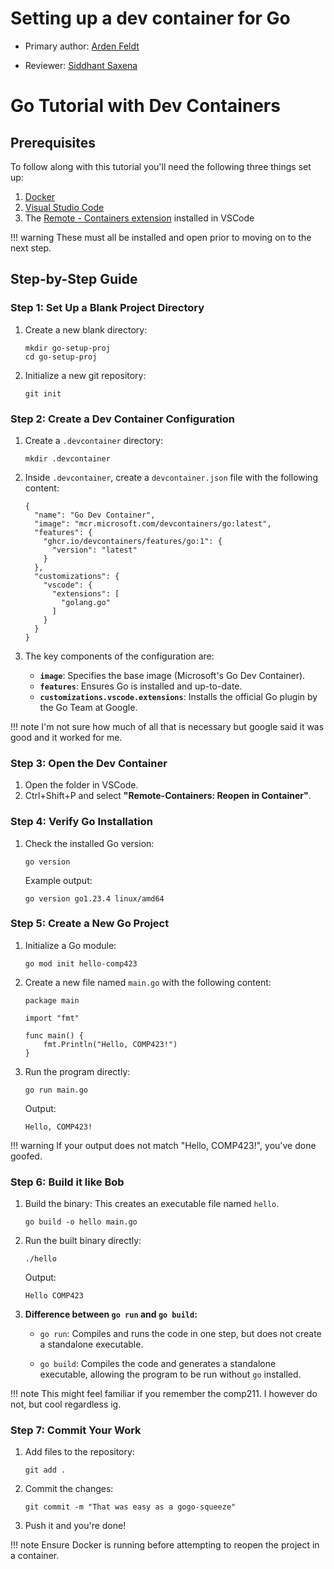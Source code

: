 # Setting up a dev container for Go

* Primary author: [Arden Feldt](https://github.com/Arden-Feldt)

* Reviewer: [Siddhant Saxena](https://github.com/sisaxena42)

# Go Tutorial with Dev Containers

## Prerequisites

To follow along with this tutorial you'll need the following three things set up:

1. [Docker](https://www.docker.com/)
2. [Visual Studio Code](https://code.visualstudio.com/)
3. The [Remote - Containers extension](https://marketplace.visualstudio.com/items?itemName=ms-vscode-remote.remote-containers) installed in VSCode

!!! warning
    These must all be installed and open prior to moving on to the next step.

## Step-by-Step Guide

### Step 1: Set Up a Blank Project Directory

1. Create a new blank directory:

   ```title="bash"
   mkdir go-setup-proj
   cd go-setup-proj
   ```

2. Initialize a new git repository:

   ```title="bash"
   git init
   ```

### Step 2: Create a Dev Container Configuration

1. Create a `.devcontainer` directory:

   ```title="bash"
   mkdir .devcontainer
   ```

2. Inside `.devcontainer`, create a `devcontainer.json` file with the following content:

   ```title="json"
   {
     "name": "Go Dev Container",
     "image": "mcr.microsoft.com/devcontainers/go:latest",
     "features": {
       "ghcr.io/devcontainers/features/go:1": {
         "version": "latest"
       }
     },
     "customizations": {
       "vscode": {
         "extensions": [
           "golang.go"
         ]
       }
     }
   }
   ```

3. The key components of the configuration are:
   - **`image`**: Specifies the base image (Microsoft's Go Dev Container).
   - **`features`**: Ensures Go is installed and up-to-date.
   - **`customizations.vscode.extensions`**: Installs the official Go plugin by the Go Team at Google.

!!! note
    I'm not sure how much of all that is necessary but google said it was good and it worked for me.

### Step 3: Open the Dev Container

1. Open the folder in VSCode.
2. Ctrl+Shift+P and select **"Remote-Containers: Reopen in Container"**.

### Step 4: Verify Go Installation

1. Check the installed Go version:

   ```title="bash"
   go version
   ```

   Example output:

   ```
   go version go1.23.4 linux/amd64
   ```


### Step 5: Create a New Go Project
1. Initialize a Go module:

   ```title="bash"
   go mod init hello-comp423
   ```
2. Create a new file named `main.go` with the following content:

   ```title="go"
   package main

   import "fmt"

   func main() {
       fmt.Println("Hello, COMP423!")
   }
   ```
3. Run the program directly:

   ```title="bash"
   go run main.go
   ```

   Output:

   ```
   Hello, COMP423!
   ```

!!! warning
    If your output does not match "Hello, COMP423!", you've done goofed.

### Step 6: Build it like Bob

1. Build the binary:
   This creates an executable file named `hello`.
   ```title="bash"
   go build -o hello main.go
   ```
2. Run the built binary directly:

   ```title="bash"
   ./hello
   ```

   Output:

   ```
   Hello COMP423
   ```
3. **Difference between `go run` and `go build`:**

   - `go run`: Compiles and runs the code in one step, but does not create a standalone executable.

   - `go build`: Compiles the code and generates a standalone executable, allowing the program to be run without `go` installed.

!!! note
    This might feel familiar if you remember the comp211. I however do not, but cool regardless ig.

### Step 7: Commit Your Work

1. Add files to the repository:

   ```title="bash"
   git add .
   ```
2. Commit the changes:

   ```title="bash"
   git commit -m "That was easy as a gogo-squeeze"
   ```
3. Push it and you're done!

!!! note
    Ensure Docker is running before attempting to reopen the project in a container.